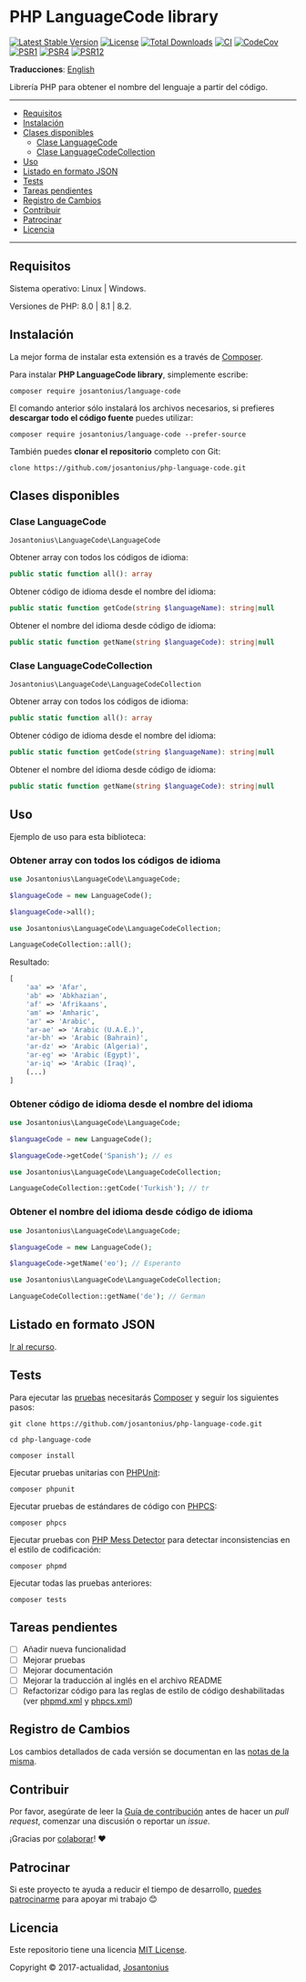 # PHP LanguageCode library

[![Latest Stable Version](https://poser.pugx.org/josantonius/language-code/v/stable)](https://packagist.org/packages/josantonius/language-code)
[![License](https://poser.pugx.org/josantonius/language-code/license)](LICENSE)
[![Total Downloads](https://poser.pugx.org/josantonius/language-code/downloads)](https://packagist.org/packages/josantonius/language-code)
[![CI](https://github.com/josantonius/php-language-code/actions/workflows/ci.yml/badge.svg?branch=main)](https://github.com/josantonius/php-language-code/actions/workflows/ci.yml)
[![CodeCov](https://codecov.io/gh/josantonius/php-language-code/branch/main/graph/badge.svg)](https://codecov.io/gh/josantonius/php-language-code)
[![PSR1](https://img.shields.io/badge/PSR-1-f57046.svg)](https://www.php-fig.org/psr/psr-1/)
[![PSR4](https://img.shields.io/badge/PSR-4-9b59b6.svg)](https://www.php-fig.org/psr/psr-4/)
[![PSR12](https://img.shields.io/badge/PSR-12-1abc9c.svg)](https://www.php-fig.org/psr/psr-12/)

**Traducciones**: [English](/README.md)

Librería PHP para obtener el nombre del lenguaje a partir del código.

---

- [Requisitos](#requisitos)
- [Instalación](#instalación)
- [Clases disponibles](#clases-disponibles)
  - [Clase LanguageCode](#clase-languagecode)
  - [Clase LanguageCodeCollection](#clase-languagecodecollection)
- [Uso](#uso)
- [Listado en formato JSON](#listado-en-formato-json)
- [Tests](#tests)
- [Tareas pendientes](#tareas-pendientes)
- [Registro de Cambios](#registro-de-cambios)
- [Contribuir](#contribuir)
- [Patrocinar](#patrocinar)
- [Licencia](#licencia)

---

## Requisitos

Sistema operativo: Linux | Windows.

Versiones de PHP: 8.0 | 8.1 | 8.2.

## Instalación

La mejor forma de instalar esta extensión es a través de [Composer](http://getcomposer.org/download/).

Para instalar **PHP LanguageCode library**, simplemente escribe:

```console
composer require josantonius/language-code
```

El comando anterior sólo instalará los archivos necesarios,
si prefieres **descargar todo el código fuente** puedes utilizar:

```console
composer require josantonius/language-code --prefer-source
```

También puedes **clonar el repositorio** completo con Git:

```console
clone https://github.com/josantonius/php-language-code.git
```

## Clases disponibles

### Clase LanguageCode

`Josantonius\LanguageCode\LanguageCode`

Obtener array con todos los códigos de idioma:

```php
public static function all(): array
```

Obtener código de idioma desde el nombre del idioma:

```php
public static function getCode(string $languageName): string|null
```

Obtener el nombre del idioma desde código de idioma:

```php
public static function getName(string $languageCode): string|null
```

### Clase LanguageCodeCollection

`Josantonius\LanguageCode\LanguageCodeCollection`

Obtener array con todos los códigos de idioma:

```php
public static function all(): array
```

Obtener código de idioma desde el nombre del idioma:

```php
public static function getCode(string $languageName): string|null
```

Obtener el nombre del idioma desde código de idioma:

```php
public static function getName(string $languageCode): string|null
```

## Uso

Ejemplo de uso para esta biblioteca:

### Obtener array con todos los códigos de idioma

```php
use Josantonius\LanguageCode\LanguageCode;

$languageCode = new LanguageCode();

$languageCode->all();
```

```php
use Josantonius\LanguageCode\LanguageCodeCollection;

LanguageCodeCollection::all();
```

Resultado:

```php
[
    'aa' => 'Afar',
    'ab' => 'Abkhazian',
    'af' => 'Afrikaans',
    'am' => 'Amharic',
    'ar' => 'Arabic',
    'ar-ae' => 'Arabic (U.A.E.)',
    'ar-bh' => 'Arabic (Bahrain)',
    'ar-dz' => 'Arabic (Algeria)',
    'ar-eg' => 'Arabic (Egypt)',
    'ar-iq' => 'Arabic (Iraq)',
    (...)
]
```

### Obtener código de idioma desde el nombre del idioma

```php
use Josantonius\LanguageCode\LanguageCode;

$languageCode = new LanguageCode();

$languageCode->getCode('Spanish'); // es
```

```php
use Josantonius\LanguageCode\LanguageCodeCollection;

LanguageCodeCollection::getCode('Turkish'); // tr
```

### Obtener el nombre del idioma desde código de idioma

```php
use Josantonius\LanguageCode\LanguageCode;

$languageCode = new LanguageCode();

$languageCode->getName('eo'); // Esperanto
```

```php
use Josantonius\LanguageCode\LanguageCodeCollection;

LanguageCodeCollection::getName('de'); // German
```

## Listado en formato JSON

[Ir al recurso](https://gist.github.com/josantonius/b455e315bc7f790d14b136d61d9ae469).

## Tests

Para ejecutar las [pruebas](tests) necesitarás [Composer](http://getcomposer.org/download/)
y seguir los siguientes pasos:

```console
git clone https://github.com/josantonius/php-language-code.git
```

```console
cd php-language-code

```

```console
composer install
```

Ejecutar pruebas unitarias con [PHPUnit](https://phpunit.de/):

```console
composer phpunit
```

Ejecutar pruebas de estándares de código con [PHPCS](https://github.com/squizlabs/PHP_CodeSniffer):

```console
composer phpcs
```

Ejecutar pruebas con [PHP Mess Detector](https://phpmd.org/) para detectar inconsistencias
en el estilo de codificación:

```console
composer phpmd
```

Ejecutar todas las pruebas anteriores:

```console
composer tests
```

## Tareas pendientes

- [ ] Añadir nueva funcionalidad
- [ ] Mejorar pruebas
- [ ] Mejorar documentación
- [ ] Mejorar la traducción al inglés en el archivo README
- [ ] Refactorizar código para las reglas de estilo de código deshabilitadas
(ver [phpmd.xml](phpmd.xml) y [phpcs.xml](phpcs.xml))

## Registro de Cambios

Los cambios detallados de cada versión se documentan en las
[notas de la misma](https://github.com/josantonius/php-language-code/releases).

## Contribuir

Por favor, asegúrate de leer la [Guía de contribución](CONTRIBUTING.md) antes de hacer un
_pull request_, comenzar una discusión o reportar un _issue_.

¡Gracias por [colaborar](https://github.com/josantonius/php-language-code/graphs/contributors)! :heart:

## Patrocinar

Si este proyecto te ayuda a reducir el tiempo de desarrollo,
[puedes patrocinarme](https://github.com/josantonius/lang/es-ES/README.md#patrocinar)
para apoyar mi trabajo :blush:

## Licencia

Este repositorio tiene una licencia [MIT License](LICENSE).

Copyright © 2017-actualidad, [Josantonius](https://github.com/josantonius/lang/es-ES/README.md#contacto)
